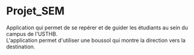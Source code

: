 # Projet_SEM

Application qui permet de se repérer et de guider les étudiants au sein du campus de l'USTHB.  
L'application permet d'utiliser une boussol qui montre la direction vers la destination.
